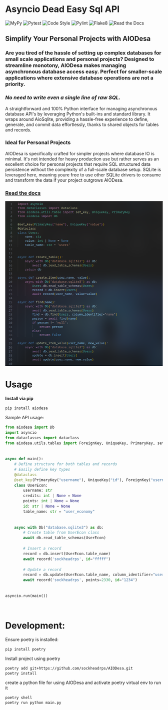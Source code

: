 # Asyncio Dead Easy Sql API
![MyPy](https://img.shields.io/badge/MyPy-87.78%25-brightgreen)
![Pytest](https://img.shields.io/badge/Pytest-96%25-brightgreen)
![Code Style](https://img.shields.io/badge/code%20style-black-000000)
![Pylint](https://img.shields.io/badge/Pylint-10/10-brightgreen)
![Flake8](https://img.shields.io/badge/Flake8-passed-brightgreen)
![Read the Docs](https://img.shields.io/badge/documentation-latest-blue)


## Simplify Your Personal Projects with AIODesa

### Are you tired of the hassle of setting up complex databases for small scale applications and personal projects? Designed to streamline monotony, AIODesa makes managing asynchronous database access easy. Perfect for smaller-scale applications where extensive database operations are not a priority.

### *No need to write even a single line of raw SQL.*

A straightforward and 100% Python interface for managing asynchronous database API's by leveraging Python's built-ins and standard library. It wraps around AioSqlite, providing a hassle-free experience to define, generate, and commit data effortlessly, thanks to shared objects for tables and records.


### Ideal for Personal Projects

AIODesa is specifically crafted for simpler projects where database IO is minimal. It's not intended for heavy production use but rather serves as an excellent choice for personal projects that require SQL structured data persistence without the complexity of a full-scale database setup. SQLite is leveraged here, meaning youre free to use other SQLite drivers to consume and transform the data if your project outgrows AIODesa.


### [Read the docs](https://sockheadrps.github.io/AIODesa/index.html)

![AIODesa](https://github.com/sockheadrps/AIODesa/raw/main/desa.png?raw=true)


# Usage

__Install via pip__
```
pip install aiodesa
```

Sample API usage:

```python
from aiodesa import Db
import asyncio
from dataclasses import dataclass
from aiodesa.utils.tables import ForeignKey, UniqueKey, PrimaryKey, set_key


async def main():
	# Define structure for both tables and records
	# Easily define key types
	@dataclass
	@set_key(PrimaryKey("username"), UniqueKey("id"), ForeignKey("username", "anothertable"))
	class UserEcon:
		username: str
		credits: int | None = None
		points: int | None = None
		id: str | None = None
		table_name: str = "user_economy"


	async with Db("database.sqlite3") as db:
		# Create table from UserEcon class
		await db.read_table_schemas(UserEcon)

		# Insert a record
		record = db.insert(UserEcon.table_name)
		await record('sockheadrps', id="fffff")

		# Update a record
		record = db.update(UserEcon.table_name, column_identifier="username")
		await record('sockheadrps', points=2330, id="1234")
		

asyncio.run(main())

```

<br>

# Development:

Ensure poetry is installed:

```
pip install poetry
```

Install project using poetry

```
poetry add git+https://github.com/sockheadrps/AIODesa.git
poetry install
```

create a python file for using AIODesa and activate poetry virtual env to run it

```
poetry shell
poetry run python main.py
```
